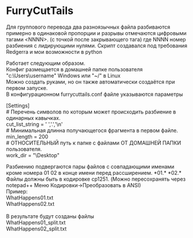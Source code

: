 # FurryCutTails
Для группового перевода два разноязычных файла разбиваются примерно в одинаковой пропорции и разрывы отмечаются цифровыми тагами \<NNNN>. (с точкой после закрывающего тага)
где NNNN номер разбиения с лидирующими нулями.
Скрипт создавался под требования Redgerra и мои возможности в python

Работает следующим образом.
<br>
Конфиг размещается в домашней папке пользователя "c:\Users\username\" Windows или "~/"  в Linux<br>
Можно создать руками, но он также автоматически создаётся при первом запуске.
<br>
В конфигурационном furrycuttails.conf файле указываются параметры

[Settings] <br>
\# Перечень символов по которым может происходить разбиение в одинарных кавычках. <br>
cut_list_string = ' ','.','\n'<br>
\# Минимальная длинна получающегося фрагмента в первом файле.<br>
min_length = 200<br>
\# ОТНОСИТЕЛЬНЫЙ путь к папке с файлами ОТ ДОМАШНЕЙ ПАПКИ пользователя.<br> 
work_dir = "\Desktop\"<br>

Разбиению подвергаются пары файлов с совпадающими именами кроме номера 01 02  в конце имени перед рассширением. \*01.\*  \*02.\*
Файлы должны быть в кодировке cp1251. (Можно пересохранять через notepad++ Меню Кодировки->Преобразовать в ANSI)<br>
Пример:<br>
WhatHappens01.txt<br>
WhatHappens02.txt<br>
<br>
В результате будут созданы файлы<br>
WhatHappens01_split.txt<br>
WhatHappens02_split.txt





